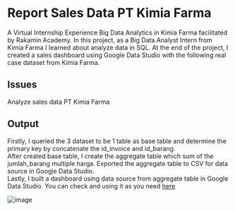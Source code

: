 # Report Sales Data PT Kimia Farma

A Virtual Internship Experience Big Data Analytics in Kimia Farma facilitated by Rakamin Academy. 
In this project, as a Big Data Analyst Intern from Kimia Farma I learned about analyze data in SQL.
At the end of the project, I created a sales dashboard using Google Data Studio with the following real case dataset from Kimia Farma.

## Issues

Analyze sales data PT Kimia Farma

## Output

Firstly, I queried the 3 dataset to be 1 table as base table and determine the primary key by concatenate the id_invoice and id_barang.
<br/>
After created base table, I create the aggregate table which sum of the jumlah_barang multiple harga. 
Exported the aggregate table to CSV for data source in Google Data Studio.
<br/>
Lastly, I built a dashboard using data source from aggregate table in Google Data Studio. You can check and using it as you need 
[here](https://lookerstudio.google.com/reporting/576c6f65-b65e-4480-88e1-09a561fe1632)

![image](https://github.com/user-attachments/assets/179340db-1faf-472c-81f0-be89a732dfa4)

